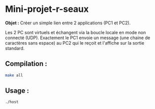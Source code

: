 # Mini-projet-r-seaux

**Objet :**
Créer un simple lien entre 2 applications (PC1 et PC2).

Les 2 PC sont virtuels et échangent via la boucle locale en mode non connecté (UDP). Exactement le PC1 envoie un message (une chaine de caractères sans espace) au PC2 qui le reçoit et l'affiche sur la sortie standard.

## Compilation :
```bash
make all
```

## Usage : 
```bash
./host
```
